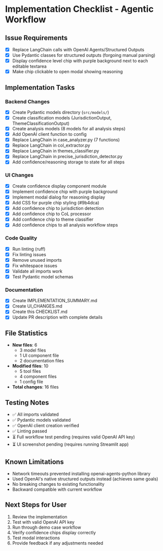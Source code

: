 # Implementation Checklist - Agentic Workflow

## Issue Requirements
- [x] Replace LangChain calls with OpenAI Agents/Structured Outputs
- [x] Use Pydantic classes for structured outputs (forgoing manual parsing)
- [x] Display confidence level chip with purple background next to each editable textarea
- [x] Make chip clickable to open modal showing reasoning

## Implementation Tasks

### Backend Changes
- [x] Create Pydantic models directory (`src/models/`)
- [x] Create classification models (JurisdictionOutput, ThemeClassificationOutput)
- [x] Create analysis models (8 models for all analysis steps)
- [x] Add OpenAI client function to config
- [x] Replace LangChain in case_analyzer.py (7 functions)
- [x] Replace LangChain in col_extractor.py
- [x] Replace LangChain in themes_classifier.py
- [x] Replace LangChain in precise_jurisdiction_detector.py
- [x] Add confidence/reasoning storage to state for all steps

### UI Changes
- [x] Create confidence display component module
- [x] Implement confidence chip with purple background
- [x] Implement modal dialog for reasoning display
- [x] Add CSS for purple chip styling (#9b4dca)
- [x] Add confidence chip to jurisdiction detection
- [x] Add confidence chip to CoL processor
- [x] Add confidence chip to theme classifier
- [x] Add confidence chips to all analysis workflow steps

### Code Quality
- [x] Run linting (ruff)
- [x] Fix linting issues
- [x] Remove unused imports
- [x] Fix whitespace issues
- [x] Validate all imports work
- [x] Test Pydantic model schemas

### Documentation
- [x] Create IMPLEMENTATION_SUMMARY.md
- [x] Create UI_CHANGES.md
- [x] Create this CHECKLIST.md
- [x] Update PR description with complete details

## File Statistics
- **New files**: 6
  - 3 model files
  - 1 UI component file  
  - 2 documentation files
- **Modified files**: 10
  - 5 tool files
  - 4 component files
  - 1 config file
- **Total changes**: 16 files

## Testing Notes
- ✅ All imports validated
- ✅ Pydantic models validated
- ✅ OpenAI client creation verified
- ✅ Linting passed
- ⏳ Full workflow test pending (requires valid OpenAI API key)
- ⏳ UI screenshot pending (requires running Streamlit app)

## Known Limitations
- Network timeouts prevented installing openai-agents-python library
- Used OpenAI's native structured outputs instead (achieves same goals)
- No breaking changes to existing functionality
- Backward compatible with current workflow

## Next Steps for User
1. Review the implementation
2. Test with valid OpenAI API key
3. Run through demo case workflow
4. Verify confidence chips display correctly
5. Test modal interactions
6. Provide feedback if any adjustments needed
